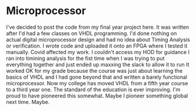 # Microprocessor

I've decided to post the code from my final year project here. 
It was written after I'd had a few classes on VHDL programming.
I'd done nothing on actual digital microprocessor design and had no idea about Timing Analysis or verification.
I wrote code and uploaded it onto an FPGA where I tested it manually.
Covid affected my work. I couldn't access my HOD for guidance
I ran into timining analysis for the fist time when I was trying to put everything together and just ended up maxxing the slack to allow it to run
It worked OK for my grade because the course was just about learning the basics of VHDL and I had gone beyond that and written a barely functional microprocessor.
Now my college has moved VHDL from a fifth year course to a third year one. The standard of the education is ever improving.
I'm proud to have pioneered this somewhat. Maybe I pioneer something global next time. Maybe.
